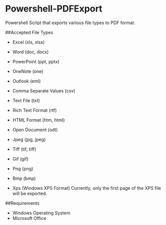 # Powershell-PDFExport
Powershell Script that exports various file types to PDF format.

##Accepted File Types
* Excel (xls, xlsx)
* Word (doc, docx)
* PowerPoint (ppt, pptx)
* OneNote (one)
* Outlook (eml)

* Comma Separate Values (csv)
* Text File (txt)
* Rich Text Format (rtf)
* HTML Format (htm, html)
* Open Document (odt)

* Jpeg (jpg, jpeg)
* Tiff (tif, tiff)
* Gif (gif)
* Png (png)
* Bmp (bmp)

* Xps (Windows XPS Format)
Currently, only the first page of the XPS file will be exported.

##Requirements
* Windows Operating System
* Microsoft Office
